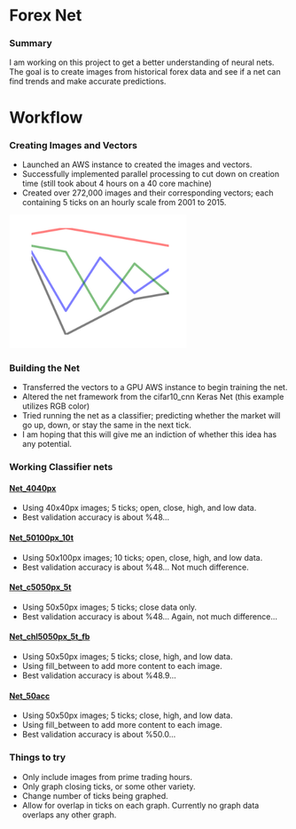 # Forex Net
### Summary
I am working on this project to get a better understanding of neural nets.  The goal is to create images from historical forex data and see if a net can find trends and make accurate predictions.

# Workflow
### Creating Images and Vectors
 - Launched an AWS instance to created the images and vectors.
 - Successfully implemented parallel processing to cut down on creation time (still took about 4 hours on a 40 core machine)
 - Created over 272,000 images and their corresponding vectors; each containing 5 ticks on an hourly scale from 2001 to 2015.

<img src="https://raw.githubusercontent.com/gravity226/forex_net/master/imgs/EURUSD_20010103_00-00-00.png" width="320" height="240">

### Building the Net
 - Transferred the vectors to a GPU AWS instance to begin training the net.
 - Altered the net framework from the cifar10_cnn Keras Net (this example utilizes RGB color)
 - Tried running the net as a classifier; predicting whether the market will go up, down, or stay the same in the next tick.
 - I am hoping that this will give me an indiction of whether this idea has any potential.

### Working Classifier nets
#### [Net_4040px](https://github.com/gravity226/forex_net/tree/master/net_4040px)
 - Using 40x40px images; 5 ticks; open, close, high, and low data.
 - Best validation accuracy is about %48...

#### [Net_50100px_10t](https://github.com/gravity226/forex_net/tree/master/net_50100px_10t)
 - Using 50x100px images; 10 ticks; open, close, high, and low data.
 - Best validation accuracy is about %48...  Not much difference.

#### [Net_c5050px_5t](https://github.com/gravity226/forex_net/tree/master/net_c5050px_5t)
 - Using 50x50px images; 5 ticks; close data only.
 - Best validation accuracy is about %48...  Again, not much difference...

#### [Net_chl5050px_5t_fb](https://github.com/gravity226/forex_net/tree/master/net_chl5050px_5t_fb)
 - Using 50x50px images; 5 ticks; close, high, and low data.
 - Using fill_between to add more content to each image.
 - Best validation accuracy is about %48.9...

#### [Net_50acc](https://github.com/gravity226/forex_net/tree/master/net_50acc)
 - Using 50x50px images; 5 ticks; close, high, and low data.
 - Using fill_between to add more content to each image.
 - Best validation accuracy is about %50.0...

### Things to try
 - Only include images from prime trading hours.
 - Only graph closing ticks, or some other variety.
 - Change number of ticks being graphed.
 - Allow for overlap in ticks on each graph. Currently no graph data overlaps any other graph.
